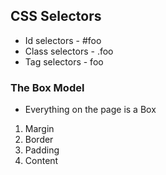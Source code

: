## CSS Selectors

* Id selectors - #foo
* Class selectors - .foo
* Tag selectors - foo

### The Box Model

* Everything on the page is a Box

1. Margin
2. Border
3. Padding
4. Content
